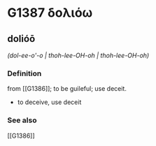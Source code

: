 # G1387 δολιόω

## dolióō

_(dol-ee-o'-o | thoh-lee-OH-oh | thoh-lee-OH-oh)_

### Definition

from [[G1386]]; to be guileful; use deceit.

- to deceive, use deceit

### See also

[[G1386]]

